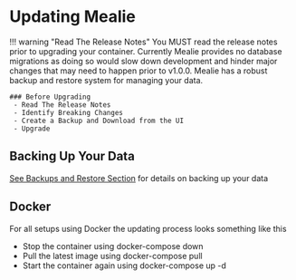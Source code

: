 # Updating Mealie

!!! warning "Read The Release Notes"
    You MUST read the release notes prior to upgrading your container. Currently Mealie provides no database migrations as doing so would slow down development and hinder major changes that may need to happen prior to v1.0.0. Mealie has a robust backup and restore system for managing your data.

    ### Before Upgrading
     - Read The Release Notes
     - Identify Breaking Changes
     - Create a Backup and Download from the UI
     - Upgrade

## Backing Up Your Data

[See Backups and Restore Section](../admin/backups-and-exports.md) for details on backing up your data

## Docker
For all setups using Docker the updating process looks something like this

- Stop the container using docker-compose down
- Pull the latest image using docker-compose pull
- Start the container again using docker-compose up -d
